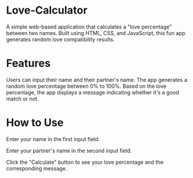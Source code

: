# Love-Calculator
A simple web-based application that calculates a "love percentage" between two names. Built using HTML, CSS, and JavaScript, this fun app generates random love compatibility results.

# Features
Users can input their name and their partner's name.
The app generates a random love percentage between 0% to 100%.
Based on the love percentage, the app displays a message indicating whether it's a good match or not.

# How to Use
Enter your name in the first input field.

Enter your partner's name in the second input field.

Click the "Calculate" button to see your love percentage and the corresponding message.
